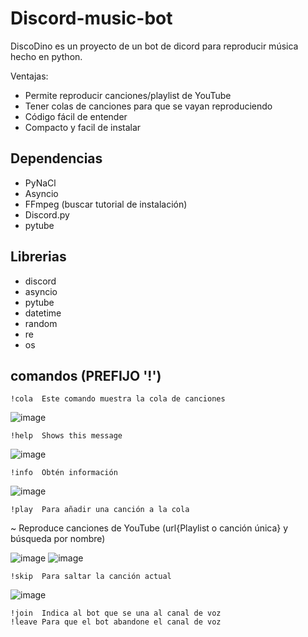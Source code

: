 # Discord-music-bot
DiscoDino es un proyecto de un bot de dicord para reproducir música hecho en python.

Ventajas:
* Permite reproducir canciones/playlist de YouTube
* Tener colas de canciones para que se vayan reproduciendo
* Código fácil de entender
* Compacto y facil de instalar
## Dependencias
* PyNaCl
* Asyncio
* FFmpeg (buscar tutorial de instalación)
* Discord.py
* pytube
## Librerias
* discord
* asyncio
* pytube 
* datetime
* random
* re
* os
## comandos (PREFIJO '!')
```
!cola  Este comando muestra la cola de canciones
```
![image](https://github.com/Eduu64/Discord-music-bot/assets/64559740/b8fea4da-3794-4911-acee-d5a31608e005)
```
!help  Shows this message
```
![image](https://github.com/Eduu64/Discord-music-bot/assets/64559740/ec6d470e-b91b-46be-a3df-38a93e05ac70)
```
!info  Obtén información
```
![image](https://github.com/Eduu64/Discord-music-bot/assets/64559740/d8b31260-022d-47d6-b7b9-f95776282da1)
```
!play  Para añadir una canción a la cola
```
 ~ Reproduce canciones de YouTube (url{Playlist o canción única} y búsqueda por nombre)
 
![image](https://github.com/Eduu64/Discord-music-bot/assets/64559740/4dd58840-6d45-42a9-9765-0c9a006d9b8d)
![image](https://github.com/Eduu64/Discord-music-bot/assets/64559740/f4c7c4a2-4541-424e-80ee-6fae8d686824)
```
!skip  Para saltar la canción actual
```
![image](https://github.com/Eduu64/Discord-music-bot/assets/64559740/80abb290-cfd9-4e9b-87f9-0da29c1d17d7)

```
!join  Indica al bot que se una al canal de voz
!leave Para que el bot abandone el canal de voz
```
